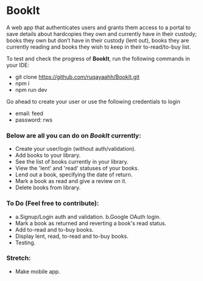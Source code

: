 # BookIt
A web app that authenticates users and grants them access to a portal to save details about hardcopies they own and currently have in their custody; books they own but don’t have in their custody (lent out), books they are currently reading and books they wish to keep in their to-read/to-buy list.

To test and check the progress of **BookIt**, run the following commands in your IDE:
- git clone https://github.com/ruqayaahh/BookIt.git
- npm i
- npm run dev

Go ahead to create your user or use the following credentials to login
- email: feed
- password: rws



### **Below are all you can do on _BookIt_ currently:** ###
- Create your user/login (without auth/validation).
- Add books to your library.
- See the list of books currently in your library.
- View the 'lent' and 'read' statuses of your books.
- Lend out a book, specifying the date of return.
- Mark a book as read and give a review on it.
- Delete books from library.


### **To Do (Feel free to contribute):** ###
- a.Signup/Login auth and validation. b.Google OAuth login.
- Mark a book as returned and reverting a book's read status.
- Add to-read and to-buy books.
- Display lent, read, to-read and to-buy books.
- Testing.

### **Stretch:** ###
- Make mobile app.


